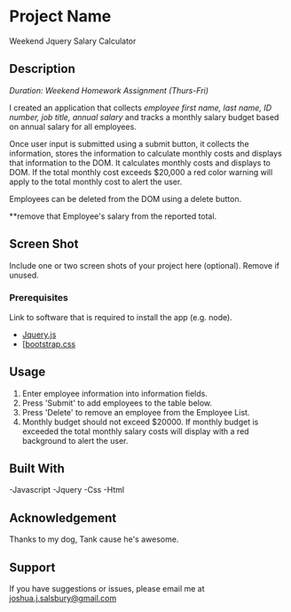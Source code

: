 # Project Name
Weekend Jquery Salary Calculator

## Description
_Duration: Weekend Homework Assignment (Thurs-Fri)_

I created an application that collects _employee first name, last name, ID number, job title, annual salary_ and tracks a monthly salary budget based on annual salary for all employees.

Once user input is submitted using a submit button, it collects the information, stores the information to calculate monthly costs and displays that information to the DOM. It calculates monthly costs and displays to DOM. If the total monthly cost exceeds $20,000 a red color warning will apply to the total monthly cost to alert the user.

Employees can be deleted from the DOM using a delete button.

**remove that Employee's salary from the reported total.

## Screen Shot

Include one or two screen shots of your project here (optional). Remove if unused.

### Prerequisites

Link to software that is required to install the app (e.g. node).

- [Jquery.js](https://jquery.com/)
- [[bootstrap.css](https://jquery.com/)

## Usage

1. Enter employee information into information fields.
2. Press 'Submit' to add employees to the table below.
3. Press 'Delete' to remove an employee from the Employee List.
4. Monthly budget should not exceed $20000. If monthly budget is exceeded the total monthly salary costs will display with a red background to alert the user.  

## Built With

-Javascript
-Jquery
-Css
-Html

## Acknowledgement
Thanks to my dog, Tank cause he's awesome. 

## Support
If you have suggestions or issues, please email me at [joshua.j.salsbury@gmail.com](www.google.com)